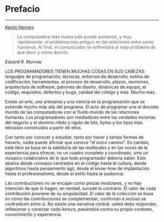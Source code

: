 # Prefacio

---

[Kevlin Henney](https://twitter.com/KevlinHenney)

> La computadora más nueva solo puede aumentar, y muy rápidamente, el problema más antiguo en las relaciones entre seres
> humanos. Al final, el comunicador se enfrentará al viejo problema de qué decir y cómo decirlo.

_Eduard R. Murrow_

LOS PROGRAMADORES TIENEN MUCHAS COSAS EN SUS CABEZAS: lenguajes de programación, técnicas, entornos de desarrollo,
estilos de codificación, herramientas, el proceso de desarrollo, plazos, reuniones, arquitectura de software, patrones
de diseño, dinámicas de equipo, el código, requisitos, defectos y bugs, calidad del código y más. Mucho más.

Existe un arte, una artesanía y una ciencia en la programación que se extiende mucho más allá del programa. El acto de
programar une el discreto mundo de las computadoras con el fluido mundo de las relaciones humanas. Los programadores son
mediadores entre las verdades inciertas del negocio y el dominio nítido y rígido de bits, bytes y los tipos más elevados
construidos a partir de ellos.

Con tanto por conocer y estudiar, tanto por hacer y tantas formas de hacerlo, nadie puede afirmar que conoce "el único
camino". En cambio, este libro se basa en la sabiduría de las multitudes y en las voces de la experiencia para ofrecer,
no un cuadro completo y coordinado, sino un mosaico colaborativo de lo que todo programador debería saber. Esto abarca
desde consejos centrados en el código hasta la cultura, desde algoritmos hasta pensamiento ágil, desde el know-how de
implantación hasta el profesionalismo, desde el estilo hasta la sustancia.

Las contribuciones no se encajan como piezas modulares, y no hay intención de que lo hagan, en verdad, sucede lo
contrario. El valor de cada contribución proviene de su singularidad. El valor de la colección se basa en cómo las
contribuciones se complementan, confirman e incluso se contradicen entre sí. No existe una narrativa central: usted debe
responder, reflexionar y conectar cada lectura, pesándola contra su propio contexto, conocimiento y experiencia.

